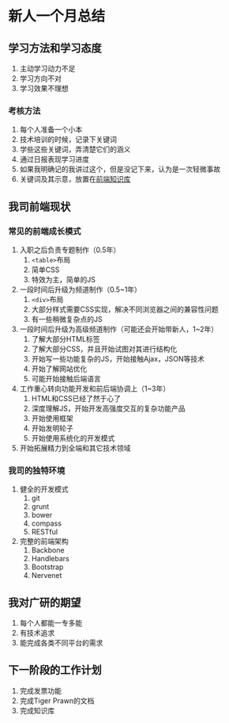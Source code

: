 新人一个月总结
========

## 学习方法和学习态度

1. 主动学习动力不足
2. 学习方向不对
3. 学习效果不理想

### 考核方法

1. 每个人准备一个小本
2. 技术培训的时候，记录下关键词
3. 学些这些关键词，弄清楚它们的涵义
4. 通过日报表现学习进度
5. 如果我明确记的我讲过这个，但是没记下来，认为是一次轻微事故
6. 关键词及其示意，放置在[前端知识库](git@github.com:dianjoy-fe/knowledge.git)

## 我司前端现状

### 常见的前端成长模式

1. 入职之后负责专题制作（0.5年）
    1. `<table>`布局
    2. 简单CSS
    3. 特效为主，简单的JS
2. 一段时间后升级为频道制作（0.5~1年）
    1. `<div>`布局
    2. 大部分样式需要CSS实现，解决不同浏览器之间的兼容性问题
    3. 有一些稍微复杂点的JS
3. 一段时间后升级为高级频道制作（可能还会开始带新人，1~2年）
    1. 了解大部分HTML标签
    2. 了解大部分CSS，并且开始试图对其进行结构化
    3. 开始写一些功能复杂的JS，开始接触Ajax，JSON等技术
    4. 开始了解网站优化
    5. 可能开始接触后端语言
4. 工作重心转向功能开发和前后端协调上（1~3年）
    1. HTML和CSS已经了然于心了
    2. 深度理解JS，开始开发高强度交互的复杂功能产品
    3. 开始使用框架
    4. 开始发明轮子
    5. 开始使用系统化的开发模式
5. 开始拓展精力到全端和其它技术领域

### 我司的独特环境

1. 健全的开发模式
    1. git
    2. grunt
    3. bower
    4. compass
    5. RESTful
2. 完整的前端架构
    1. Backbone
    2. Handlebars
    3. Bootstrap
    4. Nervenet

## 我对广研的期望

1. 每个人都能一专多能
2. 有技术追求
3. 能完成各类不同平台的需求

## 下一阶段的工作计划

1. 完成发票功能
2. 完成Tiger Prawn的文档
3. 完成知识库